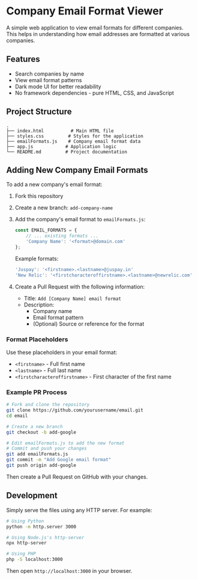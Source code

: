 # Company Email Format Viewer

A simple web application to view email formats for different companies. This helps in understanding how email addresses are formatted at various companies.

## Features
- Search companies by name
- View email format patterns
- Dark mode UI for better readability
- No framework dependencies - pure HTML, CSS, and JavaScript

## Project Structure
```
.
├── index.html          # Main HTML file
├── styles.css         # Styles for the application
├── emailFormats.js    # Company email format data
├── app.js            # Application logic
└── README.md         # Project documentation
```

## Adding New Company Email Formats

To add a new company's email format:

1. Fork this repository
2. Create a new branch: `add-company-name`
3. Add the company's email format to `emailFormats.js`:
   ```javascript
   const EMAIL_FORMATS = {
       // ... existing formats ...
       'Company Name': '<format>@domain.com'
   };
   ```
   
   Example formats:
   ```javascript
   'Juspay': '<firstname>.<lastname>@juspay.in'
   'New Relic': '<firstcharacteroffirstname>.<lastname>@newrelic.com'
   ```

4. Create a Pull Request with the following information:
   - Title: `Add [Company Name] email format`
   - Description: 
     - Company name
     - Email format pattern
     - (Optional) Source or reference for the format

### Format Placeholders
Use these placeholders in your email format:
- `<firstname>` - Full first name
- `<lastname>` - Full last name
- `<firstcharacteroffirstname>` - First character of the first name

### Example PR Process
```bash
# Fork and clone the repository
git clone https://github.com/yourusername/email.git
cd email

# Create a new branch
git checkout -b add-google

# Edit emailFormats.js to add the new format
# Commit and push your changes
git add emailFormats.js
git commit -m "Add Google email format"
git push origin add-google
```

Then create a Pull Request on GitHub with your changes.

## Development

Simply serve the files using any HTTP server. For example:

```bash
# Using Python
python -m http.server 3000

# Using Node.js's http-server
npx http-server

# Using PHP
php -S localhost:3000
```

Then open `http://localhost:3000` in your browser.
